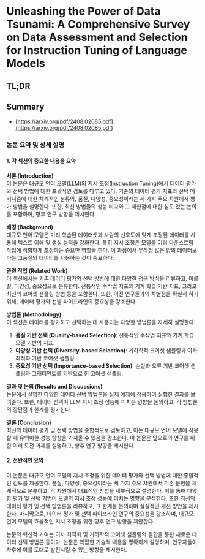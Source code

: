 # Unleashing the Power of Data Tsunami: A Comprehensive Survey on Data Assessment and Selection for Instruction Tuning of Language Models
## TL;DR
## Summary
- [https://arxiv.org/pdf/2408.02085.pdf](https://arxiv.org/pdf/2408.02085.pdf)

### 논문 요약 및 상세 설명

#### 1. 각 섹션의 중요한 내용을 요약

**서론 (Introduction)**  
이 논문은 대규모 언어 모델(LLM)의 지시 조정(Instruction Tuning)에서 데이터 평가와 선택 방법에 대한 포괄적인 검토를 다루고 있다. 기존의 데이터 평가 지표와 선택 메커니즘에 대한 체계적인 분류와, 품질, 다양성, 중요성이라는 세 가지 주요 차원에서 평가 방법을 설명한다. 또한, 최신 방법들의 성능 비교와 그 제한점에 대한 심도 있는 논의를 포함하며, 향후 연구 방향을 제시한다.

**배경 (Background)**  
대규모 언어 모델은 미리 학습된 데이터셋과 사람의 선호도에 맞게 조정된 데이터를 사용해 텍스트 이해 및 생성 능력을 강화한다. 특히 지시 조정은 모델을 여러 다운스트림 작업에 적합하게 조정하는 중요한 역할을 한다. 이 과정에서 무작정 많은 양의 데이터보다는 고품질의 데이터를 사용하는 것이 중요하다.

**관련 작업 (Related Work)**  
이 섹션에서는 기존 데이터 평가와 선택 방법에 대한 다양한 접근 방식을 리뷰하고, 이를 질, 다양성, 중요성으로 분류한다. 전통적인 수작업 지표와 기계 학습 기반 지표, 그리고 최신의 코어셋 샘플링 방법 등을 포함한다. 또한, 이전 연구들과의 차별점을 확실히 하기 위해, 데이터 평가와 선별 파이프라인의 중요성을 강조한다.

**방법론 (Methodology)**  
이 섹션은 데이터를 평가하고 선택하는 데 사용되는 다양한 방법론을 자세히 설명한다. 
1. **품질 기반 선택 (Quality-based Selection)**: 전통적인 수작업 지표와 기계 학습 모델 기반의 지표.
2. **다양성 기반 선택 (Diversity-based Selection)**: 기하학적 코어셋 샘플링과 이차 최적화 기반 코어셋 샘플링.
3. **중요성 기반 선택 (Importance-based Selection)**: 손실과 오류 기반 코어셋 샘플링과 그래디언트를 기반으로 한 코어셋 샘플링.

**결과 및 논의 (Results and Discussions)**  
논문에서 설명한 다양한 데이터 선택 방법론을 실제 예제에 적용하여 실험한 결과를 보여준다. 또한, 데이터 선택이 LLM 지시 조정 성능에 미치는 영향을 논의하고, 각 방법론의 장단점과 한계를 평가한다.

**결론 (Conclusion)**  
최신의 데이터 평가 및 선택 방법을 종합적으로 검토하고, 이는 대규모 언어 모델에 적용할 때 유의미한 성능 향상을 가져올 수 있음을 강조한다. 이 논문은 앞으로의 연구를 위한 여러 도전 과제를 설명하고, 향후 연구 방향을 제시한다.

#### 2. 전반적인 요약

이 논문은 대규모 언어 모델의 지시 조정을 위한 데이터 평가와 선택 방법에 대한 종합적인 검토를 제공한다. 품질, 다양성, 중요성이라는 세 가지 주요 차원에서 기존 문헌을 체계적으로 분류하고, 각 차원에서 대표적인 방법을 세부적으로 설명한다. 이를 통해 다양한 평가 및 선택 기법이 모델의 지시 조정 성능에 미치는 영향을 분석한다. 또한 최신의 데이터 평가 및 선택 방법론을 리뷰하고, 그 한계를 논의하며 실질적인 개선 방안을 제시한다. 마지막으로, 데이터 평가 및 선택 파이프라인 연구의 중요성을 강조하며, 대규모 언어 모델의 효율적인 지시 조정을 위한 향후 연구 방향을 제안한다.

논문의 혁신적 기여는 이차 최적화 및 기하학적 코어셋 샘플링의 결합을 통한 새로운 데이터 선택 방법론 등이다. 논문은 복잡한 기술적 내용을 명확하게 설명하며, 연구자들이 차후에 이를 토대로 발전시킬 수 있는 방향을 제시한다.